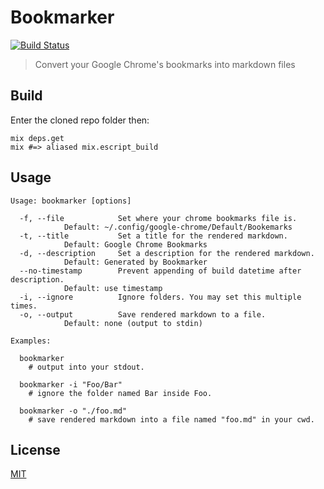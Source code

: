 # Bookmarker

[![Build Status](https://travis-ci.org/lubien/bookmarker.svg?branch=master)](https://travis-ci.org/lubien/bookmarker)

> Convert your Google Chrome's bookmarks into markdown files

## Build

Enter the cloned repo folder then:

```
mix deps.get
mix #=> aliased mix.escript_build
```

## Usage

```
Usage: bookmarker [options]

  -f, --file            Set where your chrome bookmarks file is.
			Default: ~/.config/google-chrome/Default/Bookemarks
  -t, --title           Set a title for the rendered markdown.
			Default: Google Chrome Bookmarks
  -d, --description     Set a description for the rendered markdown.
			Default: Generated by Bookmarker
  --no-timestamp        Prevent appending of build datetime after description.
			Default: use timestamp
  -i, --ignore          Ignore folders. You may set this multiple times.
  -o, --output          Save rendered markdown to a file.
			Default: none (output to stdin)

Examples:

  bookmarker
    # output into your stdout.

  bookmarker -i "Foo/Bar"
    # ignore the folder named Bar inside Foo.

  bookmarker -o "./foo.md"
    # save rendered markdown into a file named "foo.md" in your cwd.
```

## License

[MIT](LICENSE.md)
